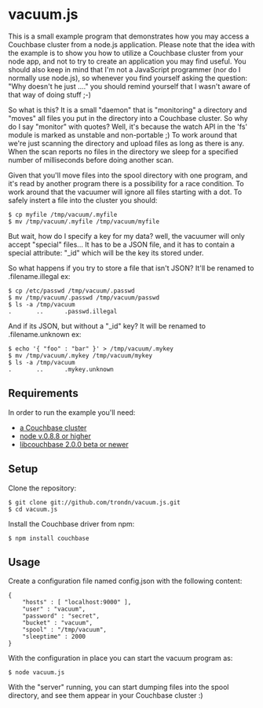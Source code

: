 # vacuum.js

This is a small example program that demonstrates how you may access a
Couchbase cluster from a node.js application. Please note that the
idea with the example is to show you how to utilize a Couchbase
cluster from your node app, and not to try to create an application
you may find useful. You should also keep in mind that I'm not a
JavaScript programmer (nor do I normally use node.js), so whenever you
find yourself asking the question: "Why doesn't he just ...." you
should remind yourself that I wasn't aware of that way of doing
stuff ;-)

So what is this? It is a small "daemon" that is "monitoring" a
directory and "moves" all files you put in the directory into a
Couchbase cluster. So why do I say "monitor" with quotes? Well, it's
because the watch API in the 'fs' module is marked as unstable and
non-portable ;) To work around that we're just scanning the directory
and upload files as long as there is any. When the scan reports no
files in the directory we sleep for a specified number of milliseconds
before doing another scan.

Given that you'll move files into the spool directory with one
program, and it's read by another program there is a possibility for a
race condition. To work around that the vacuumer will ignore all files
starting with a dot. To safely instert a file into the cluster you
should:

    $ cp myfile /tmp/vacuum/.myfile
    $ mv /tmp/vacuum/.myfile /tmp/vacuum/myfile

But wait, how do I specify a key for my data? well, the vacuumer will
only accept "special" files... It has to be a JSON file, and it has to
contain a special attribute: "_id" which will be the key its stored
under.

So what happens if you try to store a file that isn't JSON? It'll be
renamed to .filename.illegal ex:

    $ cp /etc/passwd /tmp/vacuum/.passwd
    $ mv /tmp/vacuum/.passwd /tmp/vacuum/passwd
    $ ls -a /tmp/vacuum
    .		..		.passwd.illegal

And if its JSON, but without a "_id" key? It will be renamed to
.filename.unknown ex:

    $ echo '{ "foo" : "bar" }' > /tmp/vacuum/.mykey
    $ mv /tmp/vacuum/.mykey /tmp/vacuum/mykey
    $ ls -a /tmp/vacuum
    .		..		.mykey.unknown

## Requirements

In order to run the example you'll need:

* [a Couchbase cluster](http://www.couchbase.com/download)
* [node v.0.8.8 or higher](http://nodejs.org/download)
* [libcouchbase 2.0.0 beta or newer](http://packages.couchbase.com/clients/c/libcouchbase-2.0.0beta.tar.gz)

## Setup

Clone the repository:

    $ git clone git://github.com/trondn/vacuum.js.git
    $ cd vacuum.js

Install the Couchbase driver from npm:

    $ npm install couchbase

## Usage

Create a configuration file named config.json with the following content:

    {
        "hosts" : [ "localhost:9000" ],
        "user" : "vacuum",
        "password" : "secret",
        "bucket" : "vacuum",
        "spool" : "/tmp/vacuum",
        "sleeptime" : 2000
    }

With the configuration in place you can start the vacuum program as:

    $ node vacuum.js

With the "server" running, you can start dumping files into the spool
directory, and see them appear in your Couchbase cluster :)
